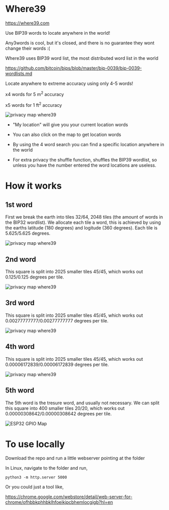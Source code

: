 # Where39

https://where39.com

Use BIP39 words to locate anywhere in the world!

Any3words is cool, but it's closed, and there is no guarantee they wont change their words :(

Where39 uses BIP39 word list, the most distributed word list in the world 

https://github.com/bitcoin/bips/blob/master/bip-0039/bip-0039-wordlists.md

Locate anywhere to extreme accuracy using only 4-5 words!

x4 words for 5 m<sup>2</sup> accuracy

x5 words for 1 ft<sup>2</sup> accuracy

![privacy map where39](https://i.imgur.com/cnnDgSF.png)

* "My location" will give you your current location words

* You can also click on the map to get location words

* By using the 4 word search you can find a specific location anywhere in the world

* For extra privacy the shuffle function, shuffles the BIP39 wordlist, so unless you have the number entered the word locations are useless.


# How it works
## 1st word
First we break the earth into tiles 32/64, 2048 tiles (the amount of words in the BIP32 wordlist). We allocate each tile a word, this is achieved by using the earths latitude (180 degrees) and logitude (360 degrees). 
Each tile is 5.625/5.625 degrees.

![privacy map where39](https://i.imgur.com/5Fc3SYL.png)

## 2nd word
This square is split into 2025 smaller tiles 45/45, which works out 0.125/0.125 degrees per tile.

![privacy map where39](https://i.imgur.com/uPGTz1C.png)

## 3rd word
This square is split into 2025 smaller tiles 45/45, which works out 0.00277777777/0.00277777777 degrees per tile.

![privacy map where39](https://i.imgur.com/apoxgI2.png)

## 4th word
This square is split into 2025 smaller tiles 45/45, which works out 0.00006172839/0.00006172839 degrees per tile.

![privacy map where39](https://i.imgur.com/o4LHkAE.png)

## 5th word
The 5th word is the tresure word, and usually not necessary. We can split this square into 400 smaller tiles 20/20, which works out 0.00000308642/0.00000308642 degrees per tile.

![ESP32 GPIO Map](https://i.imgur.com/FwO6Tkd.png)


# To use locally

Download the repo and run a little webserver pointing at the folder

In Linux, navigate to the folder and run,

    python3 -m http.server 5000
    
Or you could just a tool like,

https://chrome.google.com/webstore/detail/web-server-for-chrome/ofhbbkphhbklhfoeikjpcbhemlocgigb?hl=en 

